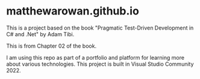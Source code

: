 # matthewarowan.github.io

This is a project based on the book "Pragmatic Test-Driven Development in C# and .Net" by Adam Tibi.

This is from Chapter 02 of the book.

I am using this repo as part of a portfolio and platform for learning more about various
technologies. This project is built in Visual Studio Community 2022. 